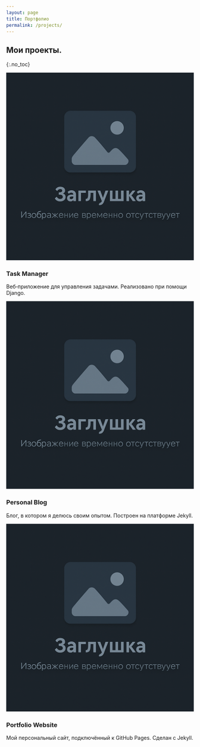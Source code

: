 ```yaml
---
layout: page
title: Портфолио
permalink: /projects/
---
```


## Мои проекты.
{:.no_toc}

<div class="card-grid">

  <div class="card">
    <img src="/assets/img/task-manager.png" alt="Task Manager">
    <h3>Task Manager</h3>
    <p>Веб‑приложение для управления задачами. Реализовано при помощи Django.</p>
  </div>

  <div class="card">
    <img src="/assets/img/personal-blog.png" alt="Personal Blog">
    <h3>Personal Blog</h3>
    <p>Блог, в котором я делюсь своим опытом. Построен на платформе Jekyll.</p>
  </div>

  <div class="card">
    <img src="/assets/img/portfolio-site.png" alt="Portfolio Website">
    <h3>Portfolio Website</h3>
    <p>Мой персональный сайт, подключённый к GitHub Pages. Сделан с Jekyll.</p>
  </div>

</div>
